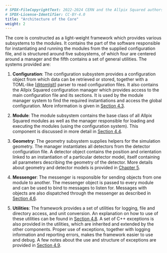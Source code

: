 ```yaml
---
# SPDX-FileCopyrightText: 2022-2024 CERN and the Allpix Squared authors
# SPDX-License-Identifier: CC-BY-4.0
title: "Architecture of the Core"
weight: 2
---
```


The core is constructed as a light-weight framework which provides various subsystems to the modules. It contains the part of
the software responsible for instantiating and running the modules from the supplied configuration file, and is structured
around five subsystems, of which four are centered around a manager and the fifth contains a set of general utilities. The
systems provided are:

1. **Configuration**:
   The configuration subsystem provides a configuration object from which data can be retrieved or stored, together with a
   TOML-like \[[@tomlgit]\] parser to read configuration files. It also contains the Allpix Squared configuration manager
   which provides access to the main configuration file and its sections. It is used by the module manager system to find
   the required instantiations and access the global configuration. More information is given in
   [Section 4.3](./03_configuration.md).

2. **Module**:
   The module subsystem contains the base class of all Allpix Squared modules as well as the manager responsible for loading
   and executing the modules (using the configuration system). This component is discussed in more detail in
   [Section 4.4](./04_modules.md).

3. **Geometry**:
   The geometry subsystem supplies helpers for the simulation geometry. The manager instantiates all detectors from the
   detector configuration file. A detector object contains the position and orientation linked to an instantiation of a
   particular detector model, itself containing all parameters describing the geometry of the detector. More details about
   geometry and detector models is provided in [Chapter 5](../05_geometry_detectors/_index.md).

4. **Messenger**:
   The messenger is responsible for sending objects from one module to another. The messenger object is passed to every
   module and can be used to bind to messages to listen for. Messages with objects are also dispatched through the messenger
   as described in [Section 4.6](./06_messages.md).

5. **Utilities**:
   The framework provides a set of utilities for logging, file and directory access, and unit conversion. An explanation on
   how to use of these utilities can be found in [Section 4.8](./08_logging.md). A set of C++ exceptions is also provided
   in the utilities, which are inherited and extended by the other components. Proper use of exceptions, together with
   logging information and reporting errors, makes the framework easier to use and debug. A few notes about the use and
   structure of exceptions are provided in [Section 4.9](./09_error_reporting.md).

[@tomlgit]: https://github.com/toml-lang/toml
